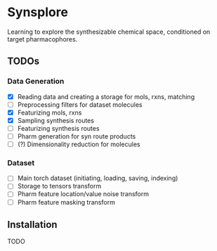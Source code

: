 # Synsplore
Learning to explore the synthesizable chemical space, conditioned on target pharmacophores.

## TODOs
### Data Generation
- [x] Reading data and creating a storage for mols, rxns, matching
- [ ] Preprocessing filters for dataset molecules
- [x] Featurizing mols, rxns
- [x] Sampling synthesis routes 
- [ ] Featurizing synthesis routes 
- [ ] Pharm generation for syn route products
- [ ] (?) Dimensionality reduction for molecules

### Dataset
- [ ] Main torch dataset (initiating, loading, saving, indexing)
- [ ] Storage to tensors transform
- [ ] Pharm feature location/value noise transform
- [ ] Pharm feature masking transform

## Installation
TODO